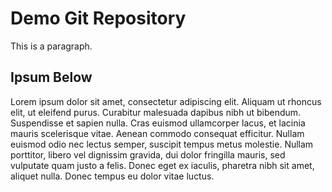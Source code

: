 # Demo Git Repository

This is a paragraph.

## Ipsum Below

Lorem ipsum dolor sit amet, consectetur adipiscing elit. Aliquam ut rhoncus elit, ut eleifend purus. Curabitur malesuada dapibus nibh ut bibendum. Suspendisse et sapien nulla. Cras euismod ullamcorper lacus, et lacinia mauris scelerisque vitae. Aenean commodo consequat efficitur. Nullam euismod odio nec lectus semper, suscipit tempus metus molestie. Nullam porttitor, libero vel dignissim gravida, dui dolor fringilla mauris, sed vulputate quam justo a felis. Donec eget ex iaculis, pharetra nibh sit amet, aliquet nulla. Donec tempus eu dolor vitae luctus.